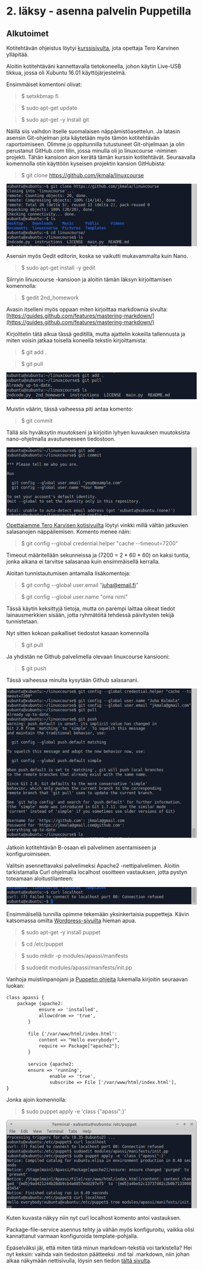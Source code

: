 # 2. läksy - asenna palvelin Puppetilla

## Alkutoimet

Kotitehtävän ohjeistus löytyi [kurssisivulta](http://terokarvinen.com/2017/aikataulu-%E2%80%93-linuxin-keskitetty-hallinta-%E2%80%93-ict4tn011-11-%E2%80%93-loppukevat-2017-p2#comment-22372), jota opettaja Tero Karvinen ylläpitää. 

Aloitin kotitehtäväni kannettavalla tietokoneella, johon käytin Live-USB tikkua, jossa oli Xubuntu 16.01 käyttöjärjestelmä.

Ensimmäiset komentoni olivat:
> $ setxkbmap fi

> $ sudo apt-get update

> $ sudo apt-get -y install git

Näillä siis vaihdon itselle suomalaisen näppämistöasettelun. Ja latasin asensin Git-ohjelman jota käytetään myös tämön kotitehtävän raportoimiseen. Olimme jo oppitunnilla tutustuneet Git-ohjelmaan ja olin perustanut GitHub.com tilin, jossa minulla oli jo linuxcourse -niminen projekti. Tähän kansioon aion kerätä tämän kurssin kotitehtävät. Seuraavalla komennolla otin käyttöön kyseisen projektin kansion GitHubista:
> $ git clone https://github.com/jkmala/linuxcourse

![kuva 1](images/2-1.jpg)


Asensin myös Gedit editorin, koska se vaikutti mukavammalta kuin Nano.
> $ sudo apt-get install -y gedit

Siirryin linuxcourse -kansioon ja aloitin tämän läksyn kirjoittamisen komennolla:
> $ gedit 2nd_homework

Avasin itselleni myös oppaan miten kirjoittaa markdownia sivulta:
[https://guides.github.com/features/mastering-markdown/](https://guides.github.com/features/mastering-markdown/)

Kirjoittelin tätä alkua tässä geditillä, mutta ajattelin kokeilla tallennusta ja miten voisin jatkaa toisella koneella tekstin kirjoittamista:
> $ git add .

> $ git pull

![kuva 2](images/2-2.jpg)

Muistin väärin, tässä vaiheessa piti antaa komento:

> $ git commit

Tällä siis hyväksytin muutokseni ja kirjoitin lyhyen kuvauksen muutoksista nano-ohjelmalla avautuneeseen tiedostoon.

![kuva 3](images/2-3.png)

[Opettajamme Tero Karvisen kotisivuilta](http://terokarvinen.com/2016/publish-your-project-with-github) löytyi vinkki millä vältän jatkuvien salasanojen näppäilemisen. Komento menee näin:

> $ git config --global credential.helper "cache --timeout=7200"

Timeout määritellään sekunneissa ja (7200 = 2 * 60 * 60) on kaksi tuntia, jonka aikana ei tarvitse salasanaa kuin ensimmäisellä kerralla.

Aloitan tunnistautumisen antamalla lisäkomentoja:

> $ git config --global user.email "juha@email.fi"

> $ git config --global user.name "oma nimi"

Tässä käytin keksittyjä tietoja, mutta on parempi laittaa oikeat tiedot lainausmerkkien sisään, jotta ryhmätöitä tehdessä päivitysten tekijä tunnistetaan.


Nyt sitten kokoan paikalliset tiedostot kasaan komennolla 

> $ git pull

Ja yhdistän ne Github palvelimella olevaan linuxcourse kansiooni:

> $ git push

Tässä vaiheessa minulta kysytään Github salasanani.

![kuva 4](images/2-4.png)

Jatkoin kotitehtävän B-osaan eli palvelimen asentamiseen ja konfiguroimiseen.

Valitsin asennettavaksi palvelimeksi Apache2 -nettipalvelimen. Aloitin tarkistamalla Curl ohjelmalla localhost osoitteen vastauksen, jotta pystyn toteamaan aloitustilanteen:

![kuva 5](images/2-5.png)

Ensimmäisellä tunnilla opimme tekemään yksinkertaisia puppetteja. Kävin katsomassa omilta [Wordpress-sivuilta](https://jkmala.wordpress.com/category/linuxin-keskitetty-hallinta-kevat-2017/) hieman apua.

> $ sudo apt-get -y install puppet

> $ cd /etc/puppet

> $ sudo mkdir -p modules/apassi/manifests

> $ sudoedit modules/apassi/manifests/init.pp

Vanhoja muistiinpanojani ja [Puppetin ohjeita](https://docs.puppet.com/puppet/3.8/lang_relationships.html) lukemalla kirjoitin seuraavan luokan:
   


	class apassi {
		package {apache2:
        		ensure => 'installed',
        		allowcdrom => 'true',
      		}
      
      		file {'/var/www/html/index.html':
        		content => "Hello everybody!",
        		require => Package["apache2"];
      		}
      
      		service {apache2:
 			ensure => 'running',
            		enable => 'true',
            		subscribe => File ['/var/www/html/index.html'],
	}

Jonka ajoin komennolla: 

> $ sudo puppet apply -e 'class {"apassi":}'

![kuva 6](images/2-6.png)


Kuten kuvasta näkyy niin nyt curl localhost komento antoi vastauksen.

Package-file-service asennus tehty ja vähän myös konfiguroitu, vaikka olisi kannattanut varmaan konfiguroida template-pohjalla. 

Epäselväksi jäi, että miten tätä minun markdown-tekstiä voi tarkistella? Hei nyt keksin: vaihda vain tiedoston päätteeksi .md tai .markdown, niin johan alkaa näkymään nettisivulla, löysin sen tiedon [tältä sivulta](https://guides.github.com/features/mastering-markdown/#what).
